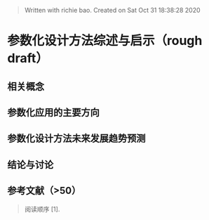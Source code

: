 


> Written with richie bao. Created on Sat Oct 31 18:38:28 2020
# 参数化设计方法综述与启示（rough draft）

## 相关概念


## 参数化应用的主要方向


##  参数化设计方法未来发展趋势预测


## 结论与讨论


## 参考文献（>50）
> 阅读顺序
[1].
<!--stackedit_data:
eyJoaXN0b3J5IjpbNzcxOTg3MTM4LDEzNTIzMjc1ODQsLTU2Mz
M4MTMwOCwxNzUzNDQ1MTIwLDEyMTk4ODk4ODRdfQ==
-->
